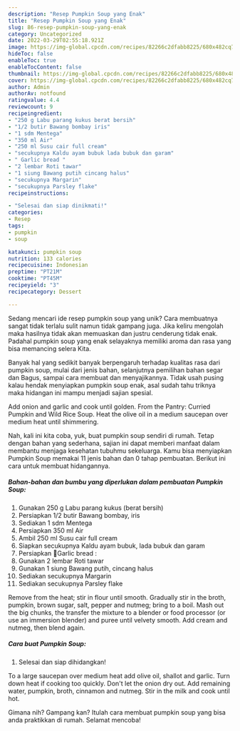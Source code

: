 ```yaml
---
description: "Resep Pumpkin Soup yang Enak"
title: "Resep Pumpkin Soup yang Enak"
slug: 86-resep-pumpkin-soup-yang-enak
category: Uncategorized
date: 2022-03-29T02:55:18.921Z
image: https://img-global.cpcdn.com/recipes/82266c2dfabb8225/680x482cq70/pumpkin-soup-foto-resep-utama.jpg
hideToc: false
enableToc: true
enableTocContent: false
thumbnail: https://img-global.cpcdn.com/recipes/82266c2dfabb8225/680x482cq70/pumpkin-soup-foto-resep-utama.jpg
cover: https://img-global.cpcdn.com/recipes/82266c2dfabb8225/680x482cq70/pumpkin-soup-foto-resep-utama.jpg
author: Admin
authorAv: notfound
ratingvalue: 4.4
reviewcount: 9
recipeingredient:
- "250 g Labu parang kukus berat bersih"
- "1/2 butir Bawang bombay iris"
- "1 sdm Mentega"
- "350 ml Air"
- "250 ml Susu cair full cream"
- "secukupnya Kaldu ayam bubuk lada bubuk dan garam"
- " Garlic bread "
- "2 lembar Roti tawar"
- "1 siung Bawang putih cincang halus"
- "secukupnya Margarin"
- "secukupnya Parsley flake"
recipeinstructions:

- "Selesai dan siap dinikmati!"
categories:
- Resep
tags:
- pumpkin
- soup

katakunci: pumpkin soup 
nutrition: 133 calories
recipecuisine: Indonesian
preptime: "PT21M"
cooktime: "PT45M"
recipeyield: "3"
recipecategory: Dessert

---
```





Sedang mencari ide resep pumpkin soup yang unik? Cara membuatnya sangat tidak terlalu sulit namun tidak gampang juga. Jika keliru mengolah maka hasilnya tidak akan memuaskan dan justru cenderung tidak enak. Padahal pumpkin soup yang enak selayaknya memiliki aroma dan rasa yang bisa memancing selera Kita.





Banyak hal yang sedikit banyak berpengaruh terhadap kualitas rasa dari pumpkin soup, mulai dari jenis bahan, selanjutnya pemilihan bahan segar dan Bagus, sampai cara membuat dan menyajikannya. Tidak usah pusing kalau hendak menyiapkan pumpkin soup enak,      asal sudah tahu triknya maka hidangan ini mampu menjadi sajian spesial.














Add onion and garlic and cook until golden. From the Pantry: Curried Pumpkin and Wild Rice Soup. Heat the olive oil in a medium saucepan over medium heat until shimmering.






Nah, kali ini kita coba, yuk, buat pumpkin soup sendiri di rumah. Tetap dengan bahan yang sederhana, sajian ini dapat memberi manfaat dalam membantu menjaga kesehatan tubuhmu sekeluarga. Kamu bisa menyiapkan Pumpkin Soup memakai 11 jenis bahan dan 0 tahap pembuatan. Berikut ini cara untuk membuat hidangannya.

<!--inarticleads1-->

##### Bahan-bahan dan bumbu yang diperlukan dalam pembuatan Pumpkin Soup:

1. Gunakan 250 g Labu parang kukus (berat bersih)
1. Persiapkan 1/2 butir Bawang bombay, iris
1. Sediakan 1 sdm Mentega
1. Persiapkan 350 ml Air
1. Ambil 250 ml Susu cair full cream
1. Siapkan secukupnya Kaldu ayam bubuk, lada bubuk dan garam
1. Persiapkan  🍞Garlic bread :
1. Gunakan 2 lembar Roti tawar
1. Gunakan 1 siung Bawang putih, cincang halus
1. Sediakan secukupnya Margarin
1. Sediakan secukupnya Parsley flake


Remove from the heat; stir in flour until smooth. Gradually stir in the broth, pumpkin, brown sugar, salt, pepper and nutmeg; bring to a boil. Mash out the big chunks, the transfer the mixture to a blender or food processor (or use an immersion blender) and puree until velvety smooth. Add cream and nutmeg, then blend again. 

<!--inarticleads2-->

##### Cara buat Pumpkin Soup:


1. Selesai dan siap dihidangkan!

To a large saucepan over medium heat add olive oil, shallot and garlic. Turn down heat if cooking too quickly. Don&#39;t let the onion dry out. Add remaining water, pumpkin, broth, cinnamon and nutmeg. Stir in the milk and cook until hot. 

Gimana nih? Gampang kan? Itulah cara membuat pumpkin soup yang bisa anda praktikkan di rumah. Selamat mencoba!
